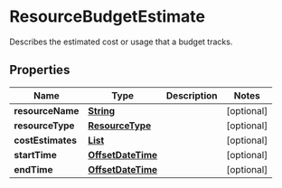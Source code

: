 

# ResourceBudgetEstimate

Describes the estimated cost or usage that a budget tracks.

## Properties

| Name | Type | Description | Notes |
|------------ | ------------- | ------------- | -------------|
|**resourceName** | [**String**](String.md) |  |  [optional] |
|**resourceType** | [**ResourceType**](ResourceType.md) |  |  [optional] |
|**costEstimates** | [**List**](List.md) |  |  [optional] |
|**startTime** | [**OffsetDateTime**](OffsetDateTime.md) |  |  [optional] |
|**endTime** | [**OffsetDateTime**](OffsetDateTime.md) |  |  [optional] |



